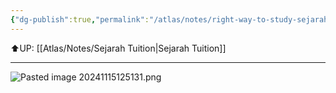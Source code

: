 ```yaml
---
{"dg-publish":true,"permalink":"/atlas/notes/right-way-to-study-sejarah/"}
---
```


⬆️UP: [[Atlas/Notes/Sejarah Tuition\|Sejarah Tuition]]

---

![Pasted image 20241115125131.png](/img/user/Atlas/Utilities/Images/Pasted%20image%2020241115125131.png)